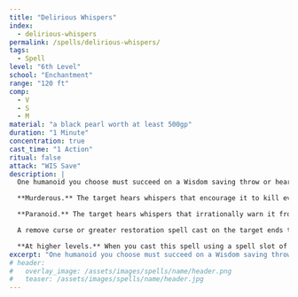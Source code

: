 ```yaml
---
title: "Delirious Whispers"
index:
  - delirious-whispers
permalink: /spells/delirious-whispers/
tags:
  - Spell
level: "6th Level"
school: "Enchantment"
range: "120 ft"
comp:
  - V
  - S
  - M
material: "a black pearl worth at least 500gp"
duration: "1 Minute"
concentration: true
cast_time: "1 Action"
ritual: false
attack: "WIS Save"
description: |
  One humanoid you choose must succeed on a Wisdom saving throw or hear whispers for the duration. The whispers can be either **murderous** or **paranoid**. If the target is not a player, DM decides how the whispers affect it.

  **Murderous.** The target hears whispers that encourage it to kill everyone it can see, friend or foe. For the duration, the target must use its action on each of its turns to take the attack action against the nearest creature it can see.

  **Paranoid.** The target hears whispers that irrationally warn it from danger, whether it be the possibility of a monster lurking around the corner, being betrayed and killed by its friends, etc. For the duration, the target is frightened of every creature it can see.

  A remove curse or greater restoration spell cast on the target ends the effects of this spell.

  **At higher levels.** When you cast this spell using a spell slot of 8th level or higher, it lasts until dispelled if you concentrate on it for the full duration.
excerpt: "One humanoid you choose must succeed on a Wisdom saving throw or hear whispers for the duration."
# header:
#   overlay_image: /assets/images/spells/name/header.png
#   teaser: /assets/images/spells/name/header.jpg
---
```

